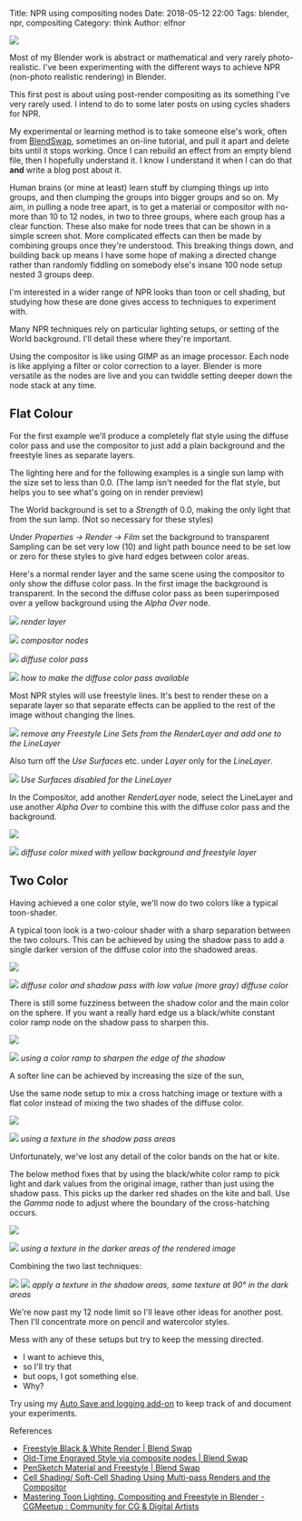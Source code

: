 Title: NPR using compositing nodes
Date: 2018-05-12 22:00
Tags: blender, npr, compositing
Category: think
Author: elfnor

![](./images/npr_composite_lion_034.png)

Most of my Blender work is abstract or mathematical and very rarely photo-realistic. I've been experimenting with the different ways to achieve NPR (non-photo realistic rendering) in Blender.

This first post is about using post-render compositing as its something I've very rarely used. I intend to  do to some later posts on using cycles shaders for NPR.

My experimental or learning method is to take someone else's work, often from [BlendSwap](), sometimes an on-line tutorial, and pull it apart and delete bits until it stops working. Once I can rebuild an effect from an empty blend file, then I hopefully understand it. I know I understand it when I can do that **and** write a blog post about it.

Human brains (or mine at least) learn stuff by clumping things up into groups, and then clumping the groups into bigger groups and so on. My aim, in pulling a node tree apart, is to get a material or compositor with  no-more than 10 to 12 nodes, in two to three groups, where each group has a clear function. These also make for node trees that can be shown in a simple screen shot. More complicated effects can then be made by combining groups once they're understood. This breaking things down, and building back up means I have some hope of making a directed change rather than randomly fiddling on somebody else's insane 100 node setup nested 3 groups deep.

I'm interested in a wider range of NPR looks than toon or cell shading, but studying how these are done gives access to techniques to experiment with.

Many NPR techniques rely on particular lighting setups, or setting of the World background. I'll detail these where they're important.

Using the compositor is like using GIMP as an image processor. Each node is like applying a filter or color correction to a layer. Blender is more versatile as the nodes are live and you can twiddle setting deeper down the node stack at any time.

## Flat Colour
For the first example we'll produce a completely flat style using the diffuse color pass and use the compositor to just add a plain background and the freestyle lines as separate layers.

The lighting here and for the following examples is a single sun lamp with the size set to less than 0.0. (The lamp isn't needed for the flat style, but helps you to see what's going on in render preview)

The World background is set to a *Strength* of 0.0, making the only light that from the sun lamp. (Not so necessary for these styles)

Under *Properties -> Render -> Film* set the background to transparent
Sampling can be set very low (10) and light path bounce need to be set low or zero for these styles to give hard edges between color areas.

Here's a normal render layer and the same scene using the compositor to only show the diffuse color pass. In the first image the background is transparent. In the second the diffuse color pass as been superimposed over a yellow background using the *Alpha Over* node.

![](./images/npr_compositing-edadd.png)
*render layer*

![](./images/npr_compositing-2c93d.png)
*compositor nodes*

![](./images/npr_compositing-d2ec1.png)
*diffuse color pass*


![](./images/npr_compositing-90051.png)
*how to make the diffuse color pass available*

Most NPR styles will use freestyle lines. It's best to render these on a separate layer so that separate effects can be applied to the rest of the image without changing the lines.

![](./images/npr_compositing-bf0c6.png)
*remove any Freestyle Line Sets from the RenderLayer and add one to the LineLayer*

Also turn off the *Use Surfaces* etc. under *Layer* only for the *LineLayer*.

![](./images/npr_compositing-59687.png)
*Use Surfaces disabled for the LineLayer*

In the Compositor, add another *RenderLayer* node, select the LineLayer and use another *Alpha Over* to combine this with the diffuse color pass and the background.

![](./images/npr_compositing-94d4d.png)

![](./images/npr_compositing-1b352.png)
*diffuse color mixed with yellow background and freestyle layer*

## Two Color

Having achieved a one color style, we'll now do two colors like a typical toon-shader.

A typical toon look is a two-colour shader with a sharp separation between the two colours. This can be achieved by using the shadow pass to add a single darker version of the diffuse color into the shadowed areas.

![](./images/npr_compositing_shadow-4635d.png)

![](./images/npr_compositing_shadow-91858.png)
*diffuse color and shadow pass with low value (more gray) diffuse color*

There is still some fuzziness between the shadow color and the main color on the sphere. If you want a really hard edge us a black/white constant color ramp node on the shadow pass to sharpen this.

![](./images/npr_compositing_shadow-4f80d.png)

![](./images/npr_compositing_shadow-9c194.png)
*using a color ramp to sharpen the edge of the shadow*

A softer line can be achieved by increasing the size of the sun,

Use the same node setup to mix a cross hatching image or texture with a flat color instead of mixing the two shades of the diffuse color.

![](./images/npr_compositing_shadow-5b485.png)

![](./images/npr_compositing_shadow-0bba7.png)
*using a texture in the shadow pass areas*

Unfortunately, we've lost any detail of the color bands on the hat or kite.

The below method fixes that by using the black/white color ramp to pick light and dark values from the original image, rather than just using the shadow pass. This picks up the darker red shades on the kite and ball. Use the *Gamma* node to adjust where the boundary of the cross-hatching occurs.

![](./images/npr_compositing-16c42.png)

![](./images/npr_compositing-c21f0.png)
*using a texture in the darker areas of the rendered image*

Combining the two last techniques:

![](./images/npr_compositing_shadow-976b8.png)
![](./images/npr_compositing_shadow-995a1.png)
*apply a texture in the shadow areas, same texture at 90&deg; in the dark areas*


We're now past my 12 node limit so I'll leave other ideas for another post. Then I'll concentrate more on pencil and watercolor styles.

Mess with any of these setups but try to keep the messing directed.
- I want to achieve this,
- so I'll try that
- but oops, I got something else.
- Why?

Try using my [Auto Save and logging add-on]({filename}blender_auto_save_addon_update.md)  to keep track of and document your experiments.

References  

* [Freestyle Black & White Render | Blend Swap](https://www.blendswap.com/blends/view/68181)
*  [Old-Time Engraved Style via composite nodes | Blend Swap](https://www.blendswap.com/blends/view/89693)
*  [PenSketch Material and Freestyle | Blend Swap](https://www.blendswap.com/blends/view/68434)
*  [Cell Shading/ Soft-Cell Shading Using Multi-pass Renders and the Compositor](https://blenderartists.org/forum/showthread.php?325929-Cell-Shading-Soft-Cell-Shading-Using-Multi-pass-Renders-and-the-Compositor)
*  [Mastering Toon Lighting, Compositing and Freestyle in Blender - CGMeetup : Community for CG & Digital Artists](http://www.cgmeetup.net/home/mastering-toon-lighting-compositing-and-freestyle-in-blender/)

